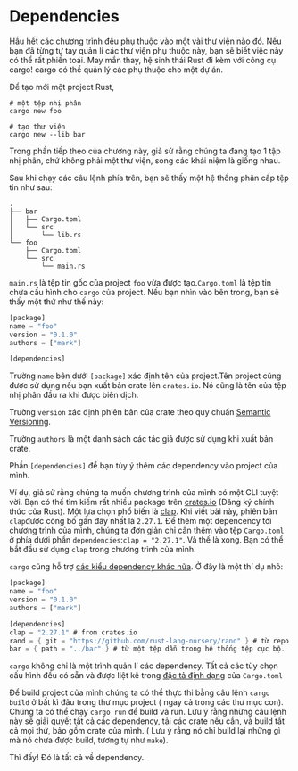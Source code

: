 # Dependencies

Hầu hết các chương trình đều phụ thuộc vào một vài thư viện nào đó. Nếu bạn đã từng tự tay quản lí các thư viện phụ thuộc này, bạn sẽ biết việc này có thể rất phiền toái. May mắn thay, hệ sinh thái Rust đi kèm với công cụ cargo! cargo có thể quản lý các phụ thuộc cho một dự án.

Để tạo mới một project Rust,

```rust,mdbook-runnable,editable
# một tệp nhị phân
cargo new foo

# tạo thư viện
cargo new --lib bar
```

Trong phần tiếp theo của chương này, giả sử rằng chúng ta đang tạo 1 tập nhị phân, chứ không phải một thư viện, song các khái niệm là giống nhau.

Sau khi chạy các câu lệnh phía trên, bạn sẽ thấy một hệ thống phân cấp tệp tin như sau: 

```rust,mdbook-runnable,editable
.
├── bar
│   ├── Cargo.toml
│   └── src
│       └── lib.rs
└── foo
    ├── Cargo.toml
    └── src
        └── main.rs
```
`main.rs` là tệp tin gốc của project `foo` vừa được tạo.`Cargo.toml` là tệp tin chứa cấu hình cho `cargo` của project. Nếu bạn nhìn vào bên trong, bạn sẽ thấy một thứ như thế này: 
```rust
[package]
name = "foo"
version = "0.1.0"
authors = ["mark"]

[dependencies]
```
Trường `name` bên dưới `[package]` xác định tên của project.Tên project cũng được sử dụng nếu bạn xuất bản crate lên `crates.io`. Nó cũng là tên của tệp nhị phân đầu ra khi được biên dịch.

Trường `version` xác định phiên bản của crate theo quy chuẩn [Semantic Versioning](https://semver.org/).

Trường `authors` là một danh sách các tác giả được sử dụng khi xuất bản crate.

Phần `[dependencies]` để bạn tùy ý thêm các dependency vào project của mình.

Ví dụ, giả sử rằng chúng ta muốn chương trình của mình có một CLI tuyệt vời. Bạn có thể tìm kiếm rất nhiều package trên [crates.io](https://crates.io/) (Đăng ký chính thức của Rust). Một lựa chọn phổ biến là [clap](https://crates.io/crates/clap). Khi viết bài này, phiên bản `clap`được công bố gần đây nhất là `2.27.1`. Để thêm một depencency tới chương trình của mình, chúng ta đơn giản chỉ cần thêm vào tệp `Cargo.toml` ở phía dưới phần `dependencies`:`clap = "2.27.1"`.  Và thế là xong. Bạn có thể bắt đầu sử dụng `clap` trong chương trình của mình.

`cargo` cũng hỗ trợ [các kiểu dependency khác nữa](https://doc.rust-lang.org/cargo/reference/specifying-dependencies.html). Ở đây là một thí dụ nhỏ:

```rust
[package]
name = "foo"
version = "0.1.0"
authors = ["mark"]

[dependencies]
clap = "2.27.1" # from crates.io
rand = { git = "https://github.com/rust-lang-nursery/rand" } # từ repo online.
bar = { path = "../bar" } # từ một tệp dẫn trong hệ thống tệp cục bộ.
```
`cargo` không chỉ là một trình quản lí các dependency. Tất cả các tùy chọn cấu hình đều có sẵn và được liệt kê trong [đặc tả định dạng](https://doc.rust-lang.org/cargo/reference/manifest.html) của `Cargo.toml`

Để  build project của mình chúng ta có thể  thực thi bằng câu lệnh `cargo build` ở bất kì đâu trong thư mục project ( ngay cả trong các thư mục con). Chúng ta có thể chạy `cargo run` để build và run. Lưu ý rằng những câu lệnh này sẽ giải quyết tất cả các dependency, tải các crate nếu cần, và build tất cả mọi thứ, bảo gồm crate của mình. ( Lưu ý rằng nó chỉ build lại những gì mà nó chưa được build, tương tự như `make`).

Thì đấy! Đó là tất cả về dependency.